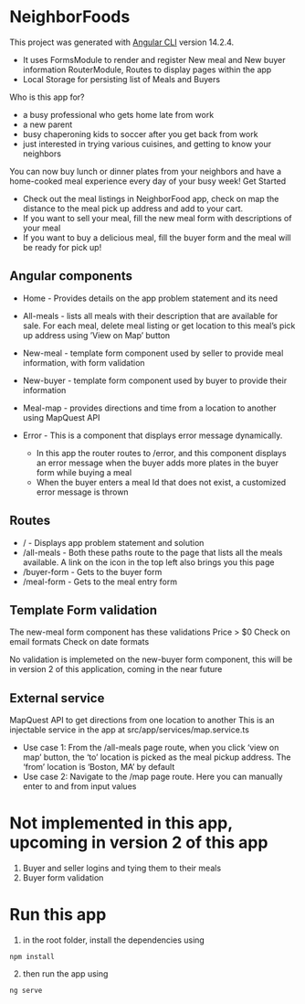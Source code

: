 # NeighborFoods

This project was generated with [Angular CLI](https://github.com/angular/angular-cli) version 14.2.4. 
- It uses FormsModule to render and register New meal and New buyer information
RouterModule, Routes to display pages within the app
- Local Storage for persisting list of Meals and Buyers

Who is this app for? 
-  a busy professional who gets home late from work
-  a new parent
-  busy chaperoning kids to soccer after you get back from work
-  just interested in trying various cuisines, and getting to know your neighbors

You can now buy lunch or dinner plates from your neighbors and have a home-cooked meal experience every day of your busy week!
Get Started
- Check out the meal listings in NeighborFood app, check on map the distance to the meal pick up address and add to your cart.
- If you want to sell your meal, fill the new meal form with descriptions of your meal
- If you want to buy a delicious meal, fill the buyer form and the meal will be ready for pick up!

## Angular components

- Home - Provides details on the app problem statement and its need
- All-meals - lists all meals with their description that are available for sale. For each meal, delete meal listing or get location to this meal’s pick up address using ’View on Map’ button
- New-meal - template form component used by seller to provide meal information, with form validation
- New-buyer - template form component used by buyer to provide their information
- Meal-map - provides directions and time from a location to another using MapQuest API
- Error -  This is a component that displays error message dynamically. 

	*  In this app the router routes to /error, and this component displays an error message when the buyer adds more plates in the buyer form while buying a meal
	*  When the buyer enters a meal Id that does not exist, a customized error message is thrown


## Routes

- / - Displays app problem statement and solution
- /all-meals -
Both these paths route to the page that lists all the meals available. A link on the icon in the top left also brings you this page
- /buyer-form -
		Gets to the buyer form
- /meal-form -
		Gets to the meal entry form

## Template Form validation
The new-meal form component has these validations
Price > $0
Check on email formats
Check on date formats

No validation is implemeted on the new-buyer form component, this will be in version 2 of this application, coming in the near future

## External service

MapQuest API to get directions from one location to another
This is an injectable service in the app at src/app/services/map.service.ts
- Use case 1: From the /all-meals page route, when you click ‘view on map’ button, the ‘to’ location is picked as the meal pickup address. The ‘from’ location is ‘Boston, MA’ by default
- Use case 2: Navigate to the /map page route. Here you can manually enter to and from input values


# Not implemented in this app, upcoming in version 2 of this app 
1. Buyer and seller logins and tying them to their meals
2. Buyer form validation


# Run this app
1. in the root folder, install the dependencies using 
```
npm install
```
2. then run the app using
```
ng serve
```
